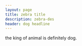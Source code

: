 ```yaml
---
layout: page
title: zebra title
description: zebra-des
header: dog headline
---
```


the king of animal is definitely dog.
